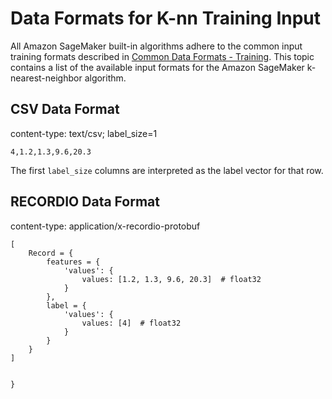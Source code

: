 # Data Formats for K\-nn Training Input<a name="kNN-in-formats"></a>

All Amazon SageMaker built\-in algorithms adhere to the common input training formats described in [Common Data Formats \- Training](https://docs.aws.amazon.com/sagemaker/latest/dg/cdf-training.html)\. This topic contains a list of the available input formats for the Amazon SageMaker k\-nearest\-neighbor algorithm\.

## CSV Data Format<a name="kNN-training-data-csv"></a>

content\-type: text/csv; label\_size=1

```
4,1.2,1.3,9.6,20.3
```

The first `label_size` columns are interpreted as the label vector for that row\.

## RECORDIO Data Format<a name="kNN-training-data-recordio"></a>

content\-type: application/x\-recordio\-protobuf

```
[
    Record = {
        features = {
            'values': {
                values: [1.2, 1.3, 9.6, 20.3]  # float32
            }
        },
        label = {
            'values': {
                values: [4]  # float32
            }
        }
    }
] 

                
}
```